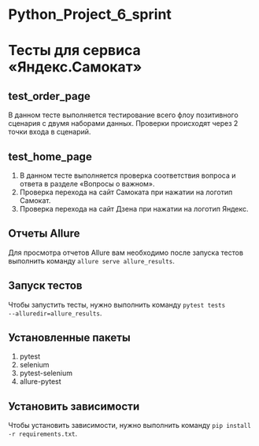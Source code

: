 # Python_Project_6_sprint

<h1>Тесты для сервиса «Яндекс.Самокат»</h1>

<h2>test_order_page</h2>
В данном тесте выполняется тестирование всего флоу позитивного сценария с двумя наборами данных. Проверки происходят
через 2 точки входа в сценарий.

<h2>test_home_page</h2>

1. В данном тесте выполняется проверка соответствия вопроса и ответа в разделе «Вопросы о важном».
2. Проверка перехода на сайт Самоката при нажатии на логотип Самокат.
3. Проверка перехода на сайт Дзена при нажатии на логотип Яндекс.

<h2>Отчеты Allure</h2>

Для просмотра отчетов Allure вам необходимо после запуска тестов выполнить команду <code>allure serve
allure_results</code>.

<h2>Запуск тестов</h2>

Чтобы запустить тесты, нужно выполнить команду <code>pytest tests --alluredir=allure_results</code>.

<h2>Установленные пакеты</h2>

1. pytest
2. selenium
3. pytest-selenium
4. allure-pytest 

<h2>Установить зависимости</h2>
Чтобы установить зависимости, нужно выполнить команду <code>pip install -r requirements.txt</code>.